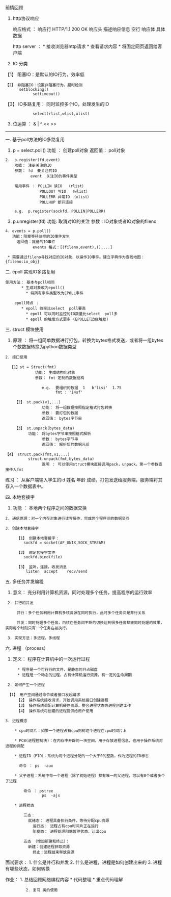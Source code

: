 前情回顾

1. http协议响应
   
	 响应格式 ：  响应行   HTTP/1.1  200  OK
	             响应头   描述响应信息
								空行
								响应体   具体数据
	 
	 http server ： * 接收浏览器http请求
	                * 查看请求内容
					* 将固定网页返回给客户端

2. IO 分类

  【1】 阻塞IO：是默认的IO行为，效率低

	【2】 非阻塞IO：设置非阻塞行为，超时检测
	      setblocking()
				settimeout()

  【3】 IO多路复用： 同时监控多个IO，处理发生的IO
        
				select(rlist,wlist,xlist)

3. 位运算 ： &  |   ^   <<  >>

***************************************************
一. 基于poll方法的IO多路复用

  1.  p = select.poll()
	    功能 ： 创建poll对象
			返回值： poll对象
	
	2.  p.register(fd,event)
	    功能： 注册关注的IO
		参数： fd  要关注的IO
			   event  关注IO的事件类型
						  
		常用事件 ： POLLIN 读IO  （rlist）
				   POLLOUT 写IO  （wlist）
	   			   POLLERR 异常IO （xlist）
				   POLLHUP 断开连接

	    e.g.  p.register(sockfd, POLLIN|POLLERR)
	    
  3. p.unregister(fd)
	   功能: 取消对IO的关注
		 参数：IO对象或者IO对象的fileno
  
	4. events = p.poll()
	   功能：阻塞等待监控的IO事件发生
		 返回值：就绪的IO事件
		        events 格式：[(fileno,event),(),...]

     * 需要通过fileno寻找对应的IO对象，以操作IO事件。建立字典作为查找地图：{fileno:io_obj}

	
二. epoll 实现IO多路复用

    使用方法： 基本与poll相同
		   * 生成对象改为epoll()
			 * 将所有事件类型改为EPOLL事件
		
		epoll特点 ： 
		   * epoll 效率比select  poll要高
			 * epoll 可以同时监控的IO数量比select  poll多
			 * epoll 的触发方式更多 (EPOLLET边缘触发)

三. struct 模块使用

  1. 原理 ： 将一组简单数据进行打包，转换为bytes格式发送，或者将一组bytes个数数据转换为python数据类型

	2. 接口使用

	  【1】st = Struct(fmt)
				 功能： 生成结构化对象
				 参数： fmt 定制的数据结构
              
					e.g.  要组织的数据  1   b'lisi'  1.75
					      fmt : 'i4sf'
     
		【2】 st.pack(v1,...)
					功能： 将一组数据按照指定格式打包转换
					参数： 要打包的数据
					返回值： bytes字节串
		 
		【3】 st.unpack(bytes_data)
		      功能： 将bytes字节串按照格式解析
					参数： bytes字节串
					返回值： 解析后的数据元组
	
    【4】 struct.pack(fmt,v1,...)
		      struct.unpack(fmt,bytes_data)
					说明 ： 可以使用struct模块直接调用pack，unpack，第一个参数直接传入fmt

练习 ： 从客户端输入学生的id 姓名 年龄 成绩，打包发送给服务端，服务端将其存入一个数据表中。


四. 本地套接字

  1. 功能 ： 本地两个程序之间的数据交换

	2. 通信原理：对一个内存对象进行读写操作，完成两个程序间的数据交互

	3. 创建本地套接字
	   
		 【1】 创建本地套接字：
		    sockfd = socket(AF_UNIX,SOCK_STREAM)
			
		 【2】 绑定套接字文件
		    sockfd.bind(file)
			
		 【3】 监听，连接，收发消息
		     listen  accept    recv/send


五. 多任务并发编程

   1. 意义： 充分利用计算机资源，同时处理多个任务，提高程序的运行效率

	 2. 并行和并发
	   
		 并行：多个任务利用计算机多核资源在同时执行，此时多个任务间是并行关系
		 
		 并发：同时处理多个任务，内核在任务间不断的切换达到很多任务都被同时处理的效果，实际每个时刻只有一个任务在被执行。
	 
	 3. 实现方法：多进程，多线程


六. 进程 （process）

   1. 定义： 程序在计算机中的一次运行过程 
	    
			* 程序是一个可行行的文件，是静态的只占磁盘
			* 进程是一个动态的过程，占有计算机运行资源，有一定的生命周期
	 
	 2. 如何产生一个进程

     【1】 用户空间通过命令或者接口发起请求
		 【2】 操作系统接收请求，开始调用系统接口创建进程
		 【3】 操作系统调配计算机硬件资源，整合进程状态等进程创建工作
		 【4】 操作系统将创建的进程提供给用户使用
	
	3. 进程概念
	  
		* cpu时间片：如果一个进程占有cpu则称这个进程在cpu时间片上

		* PCB(进程控制块)：在内存中开辟的一块空间，用于存放进程信息，也用于操作系统对进程的调配

		* 进程ID（PID）：系统为每个进程分配的一个大于0的整数，作为进程的ID标志

		  命令 ： ps  -aux
    
		* 父子进程：系统中每一个进程（除了初始进程）都有唯一的父进程，可以有0个或者多个子进程
		  
			命令 ： pstree
			        ps  -ajx
		
		* 进程状态
		  
			三态： 
			  就绪态： 进程具备执行条件，等待分配cpu资源
				运行态： 进程占有cpu时间片正在运行
				阻塞态： 进程处理阻塞暂停状态，让出cpu
      
			五态 （增加新建和终止）：
			  新建：创建进程获取资源
				终止：进程结束释放资源

面试要求： 1. 什么是并行和并发
					 2. 什么是进程，进程是如何创建出来的
					 3. 进程有哪些状态，如何转换

作业： 1. 总结回顾网络编程内容
          * 代码整理
					* 重点代码理解

			 2. 复习 类的使用

